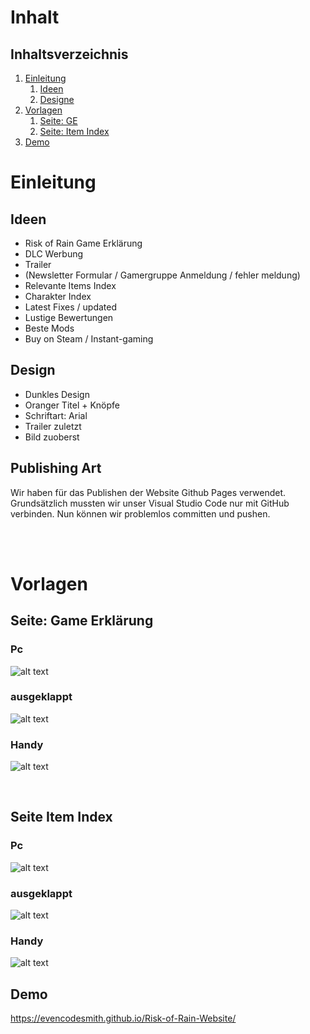 <h1> Inhalt </h1>

## Inhaltsverzeichnis
1. [Einleitung](#einleitung)
   1. [Ideen](#ideen)
   2. [Designe](#designe)
2. [Vorlagen](#vorlagen)
   1. [Seite: GE](#seite-game-erklärung)
   2. [Seite: Item Index](#seite-item-index)
3. [Demo](#demo)


# Einleitung


## Ideen 
<!--Alles in klammer sind noch unklar -->
- Risk of Rain Game Erklärung
- DLC Werbung
- Trailer
- (Newsletter Formular / Gamergruppe Anmeldung / fehler meldung)
- Relevante Items Index
- Charakter Index
- Latest Fixes / updated
- Lustige Bewertungen
- Beste Mods
- Buy on Steam / Instant-gaming

## Design
- Dunkles Design
- Oranger Titel + Knöpfe
- Schriftart: Arial
- Trailer zuletzt
- Bild zuoberst

## Publishing Art
Wir haben für das Publishen der Website Github Pages verwendet. Grundsätzlich mussten wir unser Visual Studio Code nur mit GitHub verbinden. Nun können wir problemlos committen und pushen. 

<br>
<br>

# Vorlagen



## Seite: Game Erklärung

### Pc 
![alt text](resources/images/Pc.png)

### ausgeklappt 
![alt text](resources/images/Ausgeklappt.png)

### Handy 
![alt text](resources/images/Handy.png)

<br>


## Seite Item Index

### Pc 
![alt text](resources/images/IteamPc.png)
### ausgeklappt 
![alt text](resources/images/ItemAusgeklappt.png)

### Handy 

![alt text](resources/images/ItemHandy.png)

## Demo
https://evencodesmith.github.io/Risk-of-Rain-Website/
